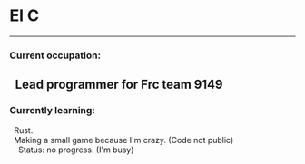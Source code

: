 # El C
---
### Current occupation:
  Lead programmer for Frc team 9149
---
### Currently learning:
  Rust. <br>
  Making a small game because I'm crazy. (Code not public) <br>
    Status: no progress. (I'm busy)
